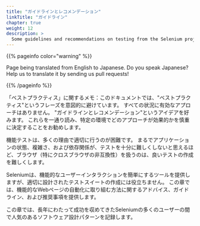 ```yaml
---
title: "ガイドラインとレコメンデーション"
linkTitle: "ガイドライン"
chapter: true
weight: 12
description: >
  Some guidelines and recommendations on testing from the Selenium project.
---
```


{{% pageinfo color="warning" %}}
<p class="lead">
   <i class="fas fa-language display-4"></i> 
   Page being translated from 
   English to Japanese. Do you speak Japanese? Help us to translate
   it by sending us pull requests!
</p>
{{% /pageinfo %}}

「ベストプラクティス」に関するメモ：このドキュメントでは、"ベストプラクティス"というフレーズを意図的に避けています。
すべての状況に有効なアプローチはありません。
"ガイドラインとレコメンデーション"というアイデアを好みます。
これらを一通り読み、特定の環境でどのアプローチが効果的かを慎重に決定することをお勧めします。

機能テストは、多くの理由で適切に行うのが困難です。
まるでアプリケーションの状態、複雑さ、および依存関係が、テストを十分に難しくしないと思えるほど、ブラウザ（特にクロスブラウザの非互換性）を扱うのは、良いテストの作成を難しくします。

Seleniumは、機能的なユーザーインタラクションを簡単にするツールを提供しますが、適切に設計されたテストスイートの作成には役立ちません。
この章では、機能的なWebページの自動化に取り組む方法に関するアドバイス、ガイドライン、および推奨事項を提供します。

この章では、長年にわたって成功を収めてきたSeleniumの多くのユーザーの間で人気のあるソフトウェア設計パターンを記録します。
